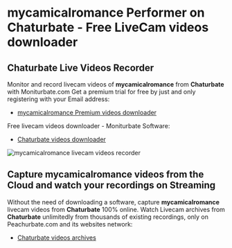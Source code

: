 # mycamicalromance Performer on Chaturbate - Free LiveCam videos downloader

## Chaturbate Live Videos Recorder

Monitor and record livecam videos of **mycamicalromance** from **Chaturbate** with Moniturbate.com
Get a premium trial for free by just and only registering with your Email address:
* [mycamicalromance Premium videos downloader](https://moniturbate.com/request-demo-licence-key.html)

Free livecam videos downloader - Moniturbate Software:
* [Chaturbate videos downloader](https://moniturbate.com/moniturbate-download-software.html)

![mycamicalromance livecam videos recorder](https://peachurnet.com/templates/moniturbate-software.png)


## Capture mycamicalromance videos from the Cloud and watch your recordings on Streaming

Without the need of downloading a software, capture **mycamicalromance** livecam videos from **Chaturbate** 100% online.
Watch Livecam archives from **Chaturbate** unlimitedly from thousands of existing recordings, only on Peachurbate.com and its websites network:
* [Chaturbate videos archives](https://peachurnet.com/)